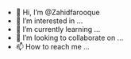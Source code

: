 - 👋 Hi, I’m @Zahidfarooque
- 👀 I’m interested in ...
- 🌱 I’m currently learning ...
- 💞️ I’m looking to collaborate on ...
- 📫 How to reach me ...

<!---
Zahidfarooque/Zahidfarooque is a ✨ special ✨ repository because its `README.md` (this file) appears on your GitHub profile.
You can click the Preview link to take a look at your changes.
--->
